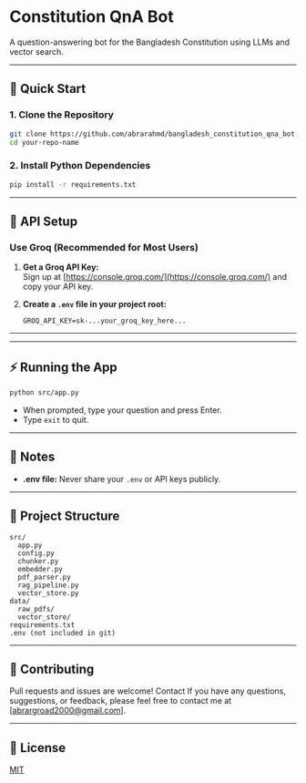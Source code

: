 # Constitution QnA Bot

A question-answering bot for the Bangladesh Constitution using LLMs and vector search.

---

## 🚀 Quick Start

### 1. Clone the Repository

```sh
git clone https://github.com/abrarahmd/bangladesh_constitution_qna_bot.git
cd your-repo-name
```

### 2. Install Python Dependencies

```sh
pip install -r requirements.txt
```

---

## 🔑 API Setup

### Use Groq (Recommended for Most Users)

1. **Get a Groq API Key:**  
   Sign up at [https://console.groq.com/](https://console.groq.com/) and copy your API key.

2. **Create a `.env` file in your project root:**
   ```
   GROQ_API_KEY=sk-...your_groq_key_here...
   ```

---

---

## ⚡️ Running the App

```sh
python src/app.py
```

- When prompted, type your question and press Enter.
- Type `exit` to quit.

---

## 📝 Notes

- **.env file:** Never share your `.env` or API keys publicly.

---

## 📂 Project Structure

```
src/
  app.py
  config.py
  chunker.py
  embedder.py
  pdf_parser.py
  rag_pipeline.py
  vector_store.py
data/
  raw_pdfs/
  vector_store/
requirements.txt
.env (not included in git)
```

---

## 🤝 Contributing

Pull requests and issues are welcome!
Contact If you have any questions, suggestions, or feedback, please feel free to contact me at [abrargroad2000@gmail.com].

---

## 📄 License

[MIT](LICENSE)
